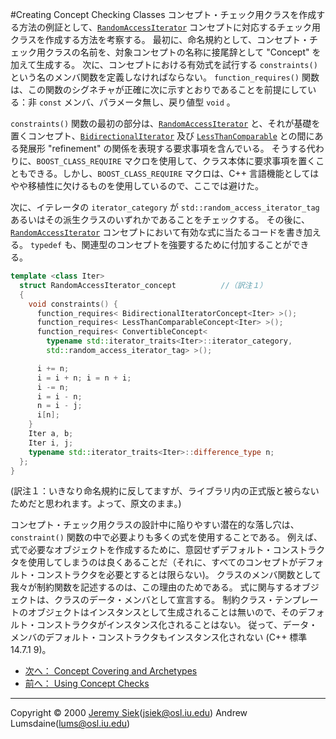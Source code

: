 #Creating Concept Checking Classes
コンセプト・チェック用クラスを作成する方法の例証として、[`RandomAccessIterator`](http://www.sgi.com/tech/stl/RandomAccessIterator.html) コンセプトに対応するチェック用クラスを作成する方法を考察する。 最初に、命名規約として、コンセプト・チェック用クラスの名前を、対象コンセプトの名称に接尾辞として "Concept" を加えて生成する。 次に、コンセプトにおける有効式を試行する `constraints()` という名のメンバ関数を定義しなければならない。 `function_requires()` 関数は、この関数のシグネチャが正確に次に示すとおりであることを前提にしている：非 `const` メンバ、パラメータ無し、戻り値型 `void` 。

`constraints()` 関数の最初の部分は、[`RandomAccessIterator`](http://www.sgi.com/tech/stl/RandomAccessIterator.html) と、それが基礎を置くコンセプト、[`BidirectionalIterator`](http://www.sgi.com/tech/stl/BidirectionalIterator.html) 及び [`LessThanComparable`](http://www.sgi.com/tech/stl/LessThanComparable.html) との間にある発展形 "refinement" の関係を表現する要求事項を含んでいる。 そうする代わりに、`BOOST_CLASS_REQUIRE` マクロを使用して、クラス本体に要求事項を置くこともできる。しかし、`BOOST_CLASS_REQUIRE` マクロは、C++ 言語機能としてはやや移植性に欠けるものを使用しているので、ここでは避けた。

次に、イテレータの `iterator_category` が `std::random_access_iterator_tag` あるいはその派生クラスのいずれかであることをチェックする。 その後に、[`RandomAccessIterator`](http://www.sgi.com/tech/stl/RandomAccessIterator.html) コンセプトにおいて有効な式に当たるコードを書き加える。 `typedef` も、関連型のコンセプトを強要するために付加することができる。

```cpp
template <class Iter>
  struct RandomAccessIterator_concept          //（訳注１）
  {
    void constraints() {
      function_requires< BidirectionalIteratorConcept<Iter> >();
      function_requires< LessThanComparableConcept<Iter> >();
      function_requires< ConvertibleConcept<
        typename std::iterator_traits<Iter>::iterator_category,
        std::random_access_iterator_tag> >();

      i += n;
      i = i + n; i = n + i;
      i -= n;
      i = i - n;
      n = i - j;
      i[n];
    }
    Iter a, b;
    Iter i, j;
    typename std::iterator_traits<Iter>::difference_type n;
  };
}
```

(訳注１：いきなり命名規約に反してますが、ライブラリ内の正式版と被らないためだと思われます。よって、原文のまま。)

コンセプト・チェック用クラスの設計中に陥りやすい潜在的な落し穴は、`constraint()` 関数の中で必要よりも多くの式を使用することである。 例えば、式で必要なオブジェクトを作成するために、意図せずデフォルト・コンストラクタを使用してしまうのは良くあることだ（それに、すべてのコンセプトがデフォルト・コンストラクタを必要とするとは限らない)。 クラスのメンバ関数として我々が制約関数を記述するのは、この理由のためである。 式に関与するオブジェクトは、クラスのデータ・メンバとして宣言する。 制約クラス・テンプレートのオブジェクトはインスタンスとして生成されることは無いので、そのデフォルト・コンストラクタがインスタンス化されることはない。 従って、データ・メンバのデフォルト・コンストラクタもインスタンス化されない (C++ 標準 14.7.1 9)。


- [次へ： Concept Covering and Archetypes](./concept_covering.md)
- [前へ： Using Concept Checks](./using_concept_check.md)

***
Copyright © 2000 [Jeremy Siek](http://www.boost.org/doc/libs/1_31_0/people/jeremy_siek.htm)(<jsiek@osl.iu.edu>) Andrew Lumsdaine(<lums@osl.iu.edu>)

